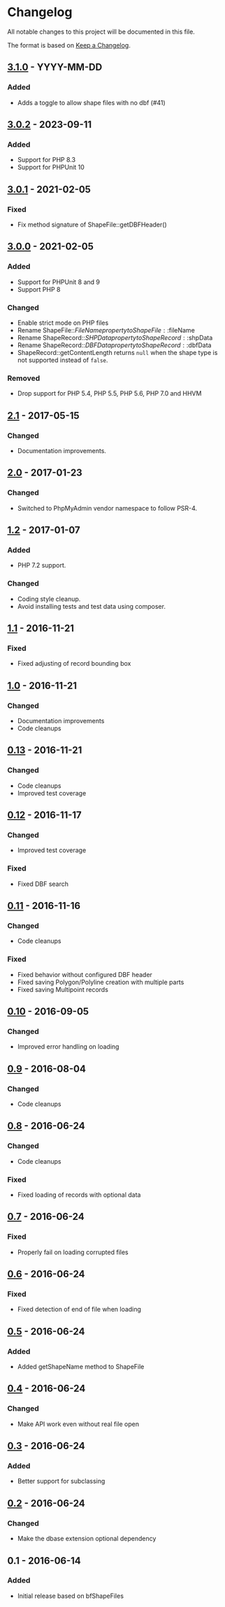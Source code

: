# Changelog
All notable changes to this project will be documented in this file.

The format is based on [Keep a Changelog](https://keepachangelog.com/en/1.0.0/).

## [3.1.0] - YYYY-MM-DD

### Added

-  Adds a toggle to allow shape files with no dbf (#41)

## [3.0.2] - 2023-09-11
### Added
- Support for PHP 8.3
- Support for PHPUnit 10

## [3.0.1] - 2021-02-05
### Fixed
- Fix method signature of ShapeFile::getDBFHeader()

## [3.0.0] - 2021-02-05
### Added
- Support for PHPUnit 8 and 9
- Support PHP 8

### Changed
- Enable strict mode on PHP files
- Rename ShapeFile::$FileName property to ShapeFile::$fileName
- Rename ShapeRecord::$SHPData property to ShapeRecord::$shpData
- Rename ShapeRecord::$DBFData property to ShapeRecord::$dbfData
- ShapeRecord::getContentLength returns `null` when the shape type is not supported instead of `false`.

### Removed
- Drop support for PHP 5.4, PHP 5.5, PHP 5.6, PHP 7.0 and HHVM

## [2.1] - 2017-05-15
### Changed
- Documentation improvements.

## [2.0] - 2017-01-23
### Changed
- Switched to PhpMyAdmin vendor namespace to follow PSR-4.

## [1.2] - 2017-01-07
### Added
- PHP 7.2 support.

### Changed
- Coding style cleanup.
- Avoid installing tests and test data using composer.

## [1.1] - 2016-11-21
### Fixed
- Fixed adjusting of record bounding box

## [1.0] - 2016-11-21
### Changed
- Documentation improvements
- Code cleanups

## [0.13] - 2016-11-21
### Changed
- Code cleanups
- Improved test coverage

## [0.12] - 2016-11-17
### Changed
- Improved test coverage

### Fixed
- Fixed DBF search

## [0.11] - 2016-11-16
### Changed
- Code cleanups

### Fixed
- Fixed behavior without configured DBF header
- Fixed saving Polygon/Polyline creation with multiple parts
- Fixed saving Multipoint records

## [0.10] - 2016-09-05
### Changed
- Improved error handling on loading

## [0.9] - 2016-08-04
### Changed
- Code cleanups

## [0.8] - 2016-06-24
### Changed
- Code cleanups

### Fixed
- Fixed loading of records with optional data

## [0.7] - 2016-06-24
### Fixed
- Properly fail on loading corrupted files

## [0.6] - 2016-06-24
### Fixed
- Fixed detection of end of file when loading

## [0.5] - 2016-06-24
### Added
- Added getShapeName method to ShapeFile

## [0.4] - 2016-06-24
### Changed
- Make API work even without real file open

## [0.3] - 2016-06-24
### Added
- Better support for subclassing

## [0.2] - 2016-06-24
### Changed
- Make the dbase extension optional dependency

## 0.1 - 2016-06-14
### Added
- Initial release based on bfShapeFiles

[3.1.0]: https://github.com/phpmyadmin/shapefile/compare/3.0.2...3.1.x
[3.0.2]: https://github.com/phpmyadmin/shapefile/compare/3.0.1...3.0.2
[3.0.1]: https://github.com/phpmyadmin/shapefile/compare/3.0.0...3.0.1
[3.0.0]: https://github.com/phpmyadmin/shapefile/compare/2.1...3.0.0
[2.1]: https://github.com/phpmyadmin/shapefile/compare/2.0...2.1
[2.0]: https://github.com/phpmyadmin/shapefile/compare/1.2...2.0
[1.2]: https://github.com/phpmyadmin/shapefile/compare/1.1...1.2
[1.1]: https://github.com/phpmyadmin/shapefile/compare/1.0...1.1
[1.0]: https://github.com/phpmyadmin/shapefile/compare/0.13...1.0
[0.13]: https://github.com/phpmyadmin/shapefile/compare/0.12...0.13
[0.12]: https://github.com/phpmyadmin/shapefile/compare/0.11...0.12
[0.11]: https://github.com/phpmyadmin/shapefile/compare/0.10...0.11
[0.10]: https://github.com/phpmyadmin/shapefile/compare/0.9...0.10
[0.9]: https://github.com/phpmyadmin/shapefile/compare/0.8...0.9
[0.8]: https://github.com/phpmyadmin/shapefile/compare/0.7...0.8
[0.7]: https://github.com/phpmyadmin/shapefile/compare/0.6...0.7
[0.6]: https://github.com/phpmyadmin/shapefile/compare/0.5...0.6
[0.5]: https://github.com/phpmyadmin/shapefile/compare/0.4...0.5
[0.4]: https://github.com/phpmyadmin/shapefile/compare/0.3...0.4
[0.3]: https://github.com/phpmyadmin/shapefile/compare/0.2...0.3
[0.2]: https://github.com/phpmyadmin/shapefile/compare/0.1...0.2
